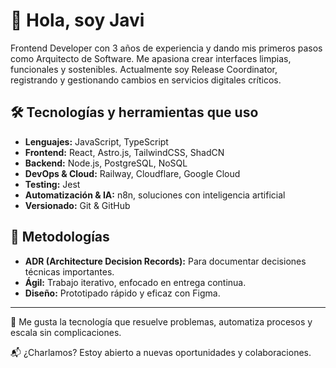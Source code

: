 # 👋 Hola, soy Javi

Frontend Developer con 3 años de experiencia y dando mis primeros pasos como Arquitecto de Software. Me apasiona crear interfaces limpias, funcionales y sostenibles. Actualmente soy Release Coordinator, registrando y gestionando cambios en servicios digitales críticos.

## 🛠️ Tecnologías y herramientas que uso

- **Lenguajes:** JavaScript, TypeScript
- **Frontend:** React, Astro.js, TailwindCSS, ShadCN
- **Backend:** Node.js, PostgreSQL, NoSQL
- **DevOps & Cloud:** Railway, Cloudflare, Google Cloud
- **Testing:** Jest
- **Automatización & IA:** n8n, soluciones con inteligencia artificial
- **Versionado:** Git & GitHub

## 🧠 Metodologías

- **ADR (Architecture Decision Records):** Para documentar decisiones técnicas importantes.
- **Ágil:** Trabajo iterativo, enfocado en entrega continua.
- **Diseño:** Prototipado rápido y eficaz con Figma.

---

🚀 Me gusta la tecnología que resuelve problemas, automatiza procesos y escala sin complicaciones.

📬 ¿Charlamos? Estoy abierto a nuevas oportunidades y colaboraciones.
